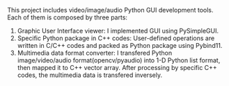 This project includes video/image/audio Python GUI development tools.
Each of them is composed by three parts:
1. Graphic User Interface viewer: I implemented GUI using PySimpleGUI.
2. Specific Python package in C++ codes: User-defined operations are written in C/C++ codes and packed as Python package using Pybind11.
3. Multimedia data format converter: I transfered Python image/video/audio format(opencv/pyaudio) into 1-D Python list format, then mapped it to C++ vector array. After processing by specific C++ codes, the multimedia data is transfered inversely.
